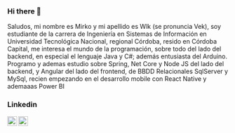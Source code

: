 ### Hi there 👋


Saludos, mi nombre es Mirko y mi apellido es Wlk (se pronuncia Vek), soy estudiante de la carrera de Ingeniería en Sistemas de Información en Universidad Tecnológica Nacional, regional Córdoba, resido en Córdoba Capital, me interesa el mundo de la programación, sobre todo del lado del backend, en especial el lenguaje Java y C#; además entusiasta del Arduino.
Programo y ademas estudio sobre Spring, Net Core y Node JS del lado del backend, y Angular del lado del frontend, de BBDD Relacionales SqlServer y MySql, recien empezando en el desarrollo mobile con React Native y ademaaas Power BI 

### Linkedin

[<img align="left" alt="mirko | LinkedIn" width="22px" src="https://cdn.jsdelivr.net/npm/simple-icons@v3/icons/linkedin.svg" />][linkedin]
[<img align="left" alt="mirko | LinkedIn" width="22px" src="https://cdn.jsdelivr.net/npm/simple-icons@3.13.0/icons/gmail.svg" />][gmail]

[linkedin]: https://www.linkedin.com/in/mirko-wlk-002259195
[gmail]: mirkoivowlk@gmail.com

